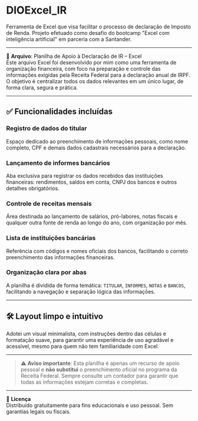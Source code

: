 # DIOExcel_IR
Ferramenta de Excel que visa facilitar o processo de declaração de Imposto de Renda. Projeto efetuado como desafio do bootcamp "Excel com inteligência artificial" em parceria com a Santander.

---

📄 **Arquivo**: Planilha de Apoio à Declaração de IR – Excel  
Este arquivo Excel foi desenvolvido por mim como uma ferramenta de organização financeira, com foco na preparação e controle das informações exigidas pela Receita Federal para a declaração anual de IRPF. O objetivo é centralizar todos os dados relevantes em um único lugar, de forma clara, segura e prática.

---

## ✅ Funcionalidades incluídas

### Registro de dados do titular  
Espaço dedicado ao preenchimento de informações pessoais, como nome completo, CPF e demais dados cadastrais necessários para a declaração.

### Lançamento de informes bancários  
Aba exclusiva para registrar os dados recebidos das instituições financeiras: rendimentos, saldos em conta, CNPJ dos bancos e outros detalhes obrigatórios.

### Controle de receitas mensais  
Área destinada ao lançamento de salários, pró-labores, notas fiscais e qualquer outra fonte de renda ao longo do ano, com organização por mês.

### Lista de instituições bancárias  
Referência com códigos e nomes oficiais dos bancos, facilitando o correto preenchimento das informações financeiras.

### Organização clara por abas  
A planilha é dividida de forma temática: `TITULAR`, `INFORMES`, `NOTAS` e `BANCOS`, facilitando a navegação e separação lógica das informações.

---

## 🛠️ Layout limpo e intuitivo  
Adotei um visual minimalista, com instruções dentro das células e formatação suave, para garantir uma experiência de uso agradável e acessível, mesmo para quem não tem familiaridade com Excel.

---

> ⚠️ **Aviso importante**: Esta planilha é apenas um recurso de apoio pessoal e **não substitui** o preenchimento oficial no programa da Receita Federal. Sempre consulte um contador para garantir que todas as informações estejam corretas e completas.

---

📌 **Licença**  
Distribuído gratuitamente para fins educacionais e uso pessoal. Sem garantias legais ou fiscais.
